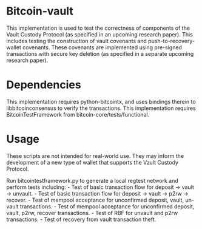 # Bitcoin-vault
This implementation is used to test the correctness of components of the Vault Custody Protocol (as specified in an upcoming research paper). This includes testing the construction of vault covenants and push-to-recovery-wallet covenants. These covenants are implemented using pre-signed transactions with secure key deletion (as specified in a separate upcoming research paper). 

# Dependencies
This implementation requires python-bitcointx, and uses bindings therein to libbitcoinconsensus to verify the transactions.
This implementation requires BitcoinTestFramework from bitcoin-core/tests/functional. 

# Usage
These scripts are not intended for real-world use. They may inform the development of a new type of wallet that supports the Vault Custody Protocol. 

Run bitcointestframework.py to generate a local regtest network and perform tests including:
    - Test of basic transaction flow for deposit -> vault -> unvault.
    - Test of basic transaction flow for deposit -> vault -> p2rw -> recover.
    - Test of mempool acceptance for unconfirmed deposit, vault, un-vault transactions.
    - Test of mempool acceptance for unconfirmed deposit, vault, p2rw, recover transactions.
    - Test of RBF for unvault and p2rw transactions.
    - Test of recovery from vault transaction theft.

